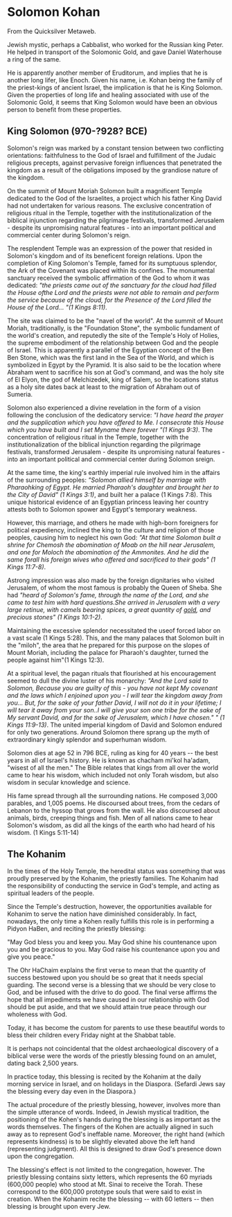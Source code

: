 
# Solomon Kohan

From the Quicksilver Metaweb.

Jewish mystic, perhaps a Cabbalist, who worked for the Russian king Peter. He helped in transport of the Solomonic Gold, and gave Daniel Waterhouse a ring of the same.

He is apparently another member of Eruditorum, and implies that he is another long lifer, like Enoch. Given his name, i.e. Kohan being the family of the priest-kings of ancient Israel, the implication is that he is King Solomon. Given the properties of long life and healing associated with use of the Solomonic Gold, it seems that King Solomon would have been an obvious person to benefit from these properties.

## King Solomon (970-?928? BCE)



Solomon's reign was marked by a constant tension between two conflicting orientations: faithfulness to the God of Israel and fulfillment of the Judaic religious precepts, against pervasive foreign influences that penetrated the kingdom as a result of the obligations imposed by the grandiose nature of the kingdom.

On the summit of Mount Moriah Solomon built a magnificent Temple dedicated to the God of the Israelites, a project which his father King David had not undertaken for various reasons. The exclusive concentration of religious ritual in the Temple, together with the institutionalization of the biblical injunction regarding the pilgrimage festivals, transformed Jerusalem - despite its unpromising natural features - into an important political and commercial center during Solomon's reign.

The resplendent Temple was an expression of the power that resided in Solomon's kingdom and of its beneficent foreign relations. Upon the completion of King Solomon's Temple, famed for its sumptuous splendor, the Ark of the Covenant was placed within its confines. The monumental sanctuary received the symbolic affirmation of the God to whom it was dedicated: *"the priests came out of the sanctuary for the cloud had filled the House ofthe Lord and the priests were not able to remain and perform the service because of the cloud, for the Presence of the Lord filled the House of the Lord... "(1 Kings 8:11)*. 

The site was claimed to be the "navel of the world". At the summit of Mount Moriah, traditionally, is the "Foundation Stone", the symbolic fundament of the world's creation, and reputedly the site of the Temple's Holy of Holies, the supreme embodiment of the relationship between God and the people of Israel. This is apparently a parallel of the Egyptian concept of the Ben Ben Stone, which was the first land in the Sea of the World, and which is symbolized in Egypt by the Pyramid. It is also said to be the location where Abraham went to sacrifice his son at God's command, and was the holy site of El Elyon, the god of Melchizedek, king of Salem, so the locations status as a holy site dates back at least to the migration of Abraham out of Sumeria.

Solomon also experienced a divine revelation in the form of a vision following the conclusion of the dedicatory service: *"I have heard the prayer and the supplication which you have offered to Me. I consecrate this House which you have built and I set Myname there forever "(1 Kings 9:3)*. The concentration of religious ritual in the Temple, together with the institutionalization of the biblical injunction regarding the pilgrimage festivals, transformed Jerusalem - despite its unpromising natural features - into an important political and commercial center during Solomon sreign. 

At the same time, the king's earthly imperial rule involved him in the affairs of the surrounding peoples: *"Solomon allied himself by marriage with Pharaohking of Egypt. He married Pharaoh's daughter and brought her to the City of David" (1 Kings 3:1)*, and built her a palace (1 Kings 7:8). This unique historical evidence of an Egyptian princess leaving her country attests both to Solomon spower and Egypt's temporary weakness. 

However, this marriage, and others he made with high-born foreigners for political expediency, inclined the king to the culture and religion of those peoples, causing him to neglect his own God: *"At that time Solomon built a shrine for Chemosh the abomination of Moab on the hill near Jerusalem, and one for Moloch the abomination of the Ammonites. And he did the same forall his foreign wives who offered and sacrificed to their gods" (1 Kings 11:7-8)*.

Astrong impression was also made by the foreign dignitaries who visited Jerusalem, of whom the most famous is probably the Queen of Sheba. She had *"heard of Solomon's fame, through the name of the Lord, and she came to test him with hard questions.She arrived in Jerusalem with a very large retinue, with camels bearing spices, a great quantity of [gold](/solomonic-gold), and precious stones" (1 Kings 10:1-2)*.

Maintaining the excessive splendor necessitated the useof forced labor on a vast scale (1 Kings 5:28). This, and the many palaces that Solomon built in the "miloh", the area that he prepared for this purpose on the slopes of Mount Moriah, including the palace for Pharaoh's daughter, turned the people against him"(1 Kings 12:3). 

At a spiritual level, the pagan rituals that flourished at his encouragement seemed to dull the divine luster of his monarchy: *"And the Lord said to Solomon, Because you are guilty of this - you have not kept My covenant and the laws which I enjoined upon you - I will tear the kingdom away from you... But, for the sake of your father David, I will not do it in your lifetime; I will tear it away from your son..I will give your son one tribe for the sake of My servant David, and for the sake of Jerusalem, which I have chosen." " (1 Kings 11:9-13)*. The united imperial kingdom of David and Solomon endured for only two generations. Around Solomon there sprang up the myth of extraordinary kingly splendor and superhuman wisdom.

Solomon dies at age 52 in 796 BCE, ruling as king for 40 years -- the best years in all of Israel's history. He is known as chacham mi'kol ha'adam, "wisest of all the men." The Bible relates that kings from all over the world came to hear his wisdom, which included not only Torah wisdom, but also wisdom in secular knowledge and science. 

His fame spread through all the surrounding nations. He composed 3,000 parables, and 1,005 poems. He discoursed about trees, from the cedars of Lebanon to the hyssop that grows from the wall. He also discoursed about animals, birds, creeping things and fish. Men of all nations came to hear Solomon's wisdom, as did all the kings of the earth who had heard of his wisdom. (1 Kings 5:11-14) 

## The Kohanim


In the times of the Holy Temple, the heredital status was something that was proudly preserved by the Kohanim, the priestly families. The Kohanim had the responsibility of conducting the service in God's temple, and acting as spiritual leaders of the people.

Since the Temple's destruction, however, the opportunities available for Kohanim to serve the nation have diminished considerably. In fact, nowadays, the only time a Kohen really fulfills this role is in performing a Pidyon HaBen, and reciting the priestly blessing:

"May God bless you and keep you.
May God shine his countenance upon you and be gracious to you.
May God raise his countenance upon you and give you peace."

The Ohr HaChaim explains the first verse to mean that the quantity of success bestowed upon you should be so great that it needs special guarding. The second verse is a blessing that we should be very close to God, and be infused with the drive to do good. The final verse affirms the hope that all impediments we have caused in our relationship with God should be put aside, and that we should attain true peace through our wholeness with God.

Today, it has become the custom for parents to use these beautiful words to bless their children every Friday night at the Shabbat table.

It is perhaps not coincidental that the oldest archaeological discovery of a biblical verse were the words of the priestly blessing found on an amulet, dating back 2,500 years.

In practice today, this blessing is recited by the Kohanim at the daily morning service in Israel, and on holidays in the Diaspora. (Sefardi Jews say the blessing every day even in the Diaspora.)

The actual procedure of the priestly blessing, however, involves more than the simple utterance of words. Indeed, in Jewish mystical tradition, the positioning of the Kohen's hands during the blessing is as important as the words themselves. The fingers of the Kohen are actually aligned in such away as to represent God's ineffable name. Moreover, the right hand (which represents kindness) is to be slightly elevated above the left hand (representing judgment). All this is designed to draw God's presence down upon the congregation.

The blessing's effect is not limited to the congregation, however. The priestly blessing contains sixty letters, which represents the 60 myriads (600,000 people) who stood at Mt. Sinai to receive the Torah. These correspond to the 600,000 prototype souls that were said to exist in creation. When the Kohanim recite the blessing -- with 60 letters -- then blessing is brought upon every Jew.
